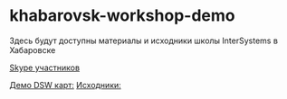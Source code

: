 # khabarovsk-workshop-demo
Здесь будут доступны материалы и исходники школы InterSystems в Хабаровске

[Skype участников](https://join.skype.com/DPYaUZFnTU9a)

[Демо DSW карт:](http://37.139.17.101/dsw/index.html#!/?ns=MAP)
[Исходники:](https://github.com/intersystems-ru/dsw-map)
